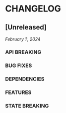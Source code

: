 # CHANGELOG

## [Unreleased]

*February ?, 2024*

### API BREAKING

### BUG FIXES

### DEPENDENCIES

### FEATURES

### STATE BREAKING

